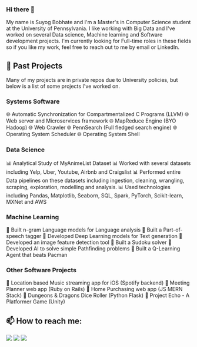 ### Hi there 👋

My name is Suyog Bobhate and I'm a Master's in Computer Science student at the University of Pennsylvania. I like working with Big Data and I've worked on several Data science, Machine learning and Software development projects. I'm currently looking for Full-time roles in these fields so if you like my work, feel free to reach out to me by email or LinkedIn.

## 🔭 Past Projects
Many of my projects are in private repos due to University policies, but below is a list of some projects I've worked on.
### Systems Software
🌐 Automatic Synchronization for Compartmentalized C Programs (LLVM)
🌐 Web server and Microservices framework 
🌐 MapReduce Engine (BYO Hadoop) 
🌐 Web Crawler 
🌐 PennSearch (Full fledged search engine) 
🌐 Operating System Scheduler
🌐 Operating System Shell

### Data Science
📊 Analytical Study of MyAnimeList Dataset
📊 Worked with several datasets including Yelp, Uber, Youtube, Airbnb and Craigslist
📊 Performed entire Data pipelines on these datasets including ingestion, cleaning, wrangling, scraping, exploration, modelling and analysis.
📊 Used technologies including Pandas, Matplotlib, Seaborn, SQL, Spark, PyTorch, Scikit-learn, MXNet and AWS

### Machine Learning
🤖 Built n-gram Language models for Language analysis
🤖 Built a Part-of-speech tagger
🤖 Developed Deep Learning models for Text generation
🤖 Developed an image feature detection tool
🤖 Built a Sudoku solver
🤖 Developed AI to solve simple Pathfinding problems
🤖 Built a Q-Learning Agent that beats Pacman

### Other Software Projects
📱 Location based Music streaming app for iOS (Spotify backend)
📱 Meeting Planner web app (Ruby on Rails)
📱 Home Purchasing web app (JS MERN Stack)
📱 Dungeons & Dragons Dice Roller (Python Flask)
📱 Project Echo - A Platformer Game (Unity)

## 📫 How to reach me:
[<img src="https://img.shields.io/badge/gmail-D14836?&style=for-the-badge&logo=gmail&logoColor=white" />](mailto:suyogbobhate@gmail.com)
[<img src="https://img.shields.io/badge/linkedin-%230077B5.svg?&style=for-the-badge&logo=linkedin&logoColor=white" />](https://www.linkedin.com/in/suyog-bobhate-a3a054168/)
[<img src="https://img.shields.io/badge/gitlab-%23330f63.svg?&style=for-the-badge&logo=gitlab&logoColor=white" />](https://gitlab.com/compartsync)
<!--
**suyogbob/suyogbob** is a ✨ _special_ ✨ repository because its `README.md` (this file) appears on your GitHub profile.

Here are some ideas to get you started:

- 🔭 I’m currently working on ...
- 🌱 I’m currently learning ...
- 👯 I’m looking to collaborate on ...
- 🤔 I’m looking for help with ...
- 💬 Ask me about ...
- 📫 How to reach me: ...
- 😄 Pronouns: ...
- ⚡ Fun fact: ...
-->
